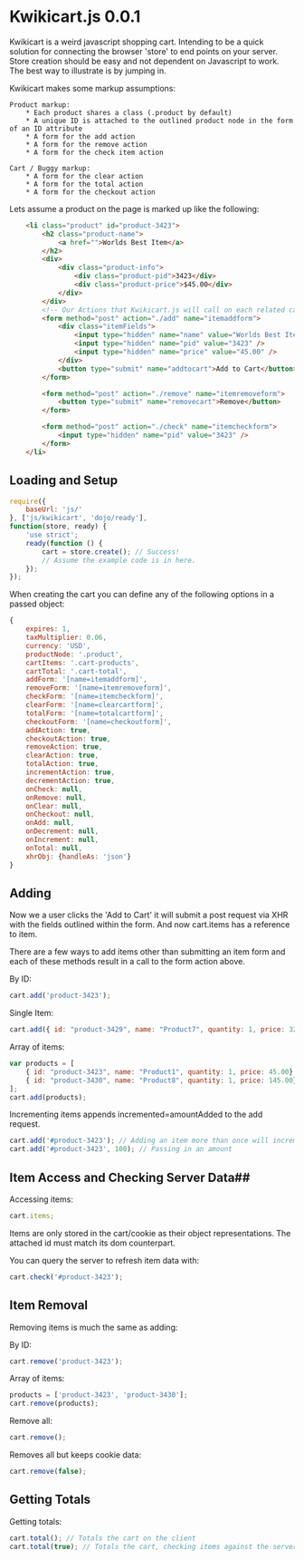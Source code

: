Kwikicart.js 0.0.1
===========================
Kwikicart is a weird javascript shopping cart. Intending to be a quick solution for connecting the browser 'store' to end points on your server. Store creation should be easy and not dependent on Javascript to work. The best way to illustrate is by jumping in.

Kwikicart makes some markup assumptions:

	Product markup:
		* Each product shares a class (.product by default)
		* A unique ID is attached to the outlined product node in the form of an ID attribute
		* A form for the add action
		* A form for the remove action
		* A form for the check item action

	Cart / Buggy markup:
		* A form for the clear action
		* A form for the total action
		* A form for the checkout action 

Lets assume a product on the page is marked up like the following:

```html
	<li class="product" id="product-3423">
		<h2 class="product-name">
			<a href="">Worlds Best Item</a>
		</h2>
		<div>
			<div class="product-info">
				<div class="product-pid">3423</div>
				<div class="product-price">$45.00</div>
			</div>
		</div>
		<!-- Our Actions that Kwikicart.js will call on each related call -->
		<form method="post" action="./add" name="itemaddform">
			<div class="itemFields">
				<input type="hidden" name="name" value="Worlds Best Item" />
				<input type="hidden" name="pid" value="3423" />
				<input type="hidden" name="price" value="45.00" />
			</div>
			<button type="submit" name="addtocart">Add to Cart</button>
		</form>

		<form method="post" action="./remove" name="itemremoveform">
			<button type="submit" name="removecart">Remove</button>
		</form>

		<form method="post" action="./check" name="itemcheckform">
			<input type="hidden" name="pid" value="3423" />
		</form>
	</li>
```

## Loading and Setup ##
```js
require({
	baseUrl: 'js/'
}, ['js/kwikicart', 'dojo/ready'], 
function(store, ready) {
	'use strict';
	ready(function () {	
		cart = store.create(); // Success!
		// Assume the example code is in here.
	});
});
```

When creating the cart you can define any of the following options in a passed object:
```js
{
	expires: 1,
	taxMultiplier: 0.06,
	currency: 'USD',
	productNode: '.product',
	cartItems: '.cart-products',
	cartTotal: '.cart-total',
	addForm: '[name=itemaddform]',
	removeForm: '[name=itemremoveform]',
	checkForm: '[name=itemcheckform]',
	clearForm: '[name=clearcartform]',
	totalForm: '[name=totalcartform]',
	checkoutForm: '[name=checkoutform]',
	addAction: true,
	checkoutAction: true,
	removeAction: true,
	clearAction: true,
	totalAction: true,
	incrementAction: true,
	decrementAction: true,
	onCheck: null,
	onRemove: null,
	onClear: null,
	onCheckout: null,
	onAdd: null,
	onDecrement: null,
	onIncrement: null,
	onTotal: null,
	xhrObj: {handleAs: 'json'}
}
```

## Adding ##

Now we a user clicks the 'Add to Cart' it will submit a post
request via XHR with the fields outlined within the form. And now
cart.items has a reference to item.

There are a few ways to add items other than submitting
an item form and each of these methods result in a call to
the form action above.

By ID:
```js
cart.add('product-3423'); 
```
Single Item:
```js
cart.add({ id: "product-3429", name: "Product7", quantity: 1, price: 325.00});
```
Array of items: 
```js
var products = [
	{ id: "product-3423", name: "Product1", quantity: 1, price: 45.00},
	{ id: "product-3430", name: "Product8", quantity: 1, price: 145.00}
];
cart.add(products);
```
Incrementing items appends incremented=amountAdded to the add request.
```js
cart.add('#product-3423'); // Adding an item more than once will increment
cart.add('#product-3423', 100); // Passing in an amount
```
## Item Access and Checking Server Data##

Accessing items:
```js
cart.items;
```
Items are only stored in the cart/cookie as their object representations. The attached id must match its dom counterpart. 

You can query the server to refresh item data with:
```js
cart.check('#product-3423');
```
## Item Removal ##

Removing items is much the same as adding:

By ID:
```js
cart.remove('product-3423'); 
```
Array of items: 
```js
products = ['product-3423', 'product-3430'];
cart.remove(products);
```
Remove all:
```js
cart.remove();
```
Removes all but keeps cookie data:
```js
cart.remove(false);
```
## Getting Totals ##

Getting totals:
```js
cart.total(); // Totals the cart on the client
cart.total(true); // Totals the cart, checking items against the server
```